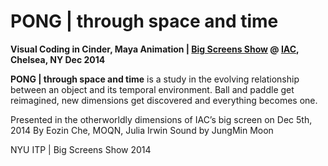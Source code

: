 # PONG | through space and time

<b>Visual Coding in Cinder, Maya Animation | <a href="http://itp.nyu.edu/bigscreens/">Big Screens Show</a> @ <a href="http://iac.com/">IAC</a>, Chelsea, NY Dec 2014</b>

<b>PONG | through space and time</b> is a study in the evolving relationship between an object and its temporal environment. Ball and paddle get reimagined, new dimensions get discovered and everything becomes one.

Presented in the otherworldly dimensions of IAC’s big screen on Dec 5th, 2014
By Eozin Che, MOQN, Julia Irwin 
Sound by JungMin Moon

NYU ITP | Big Screens Show 2014

